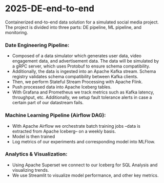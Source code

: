 # 2025-DE-end-to-end
Containerized end-to-end data solution for a simulated social media project. The project is divided into three parts: DE pipeline, ML pipeline, and monitoring.


### Date Engineering Pipeline:
- Composed of a data simulator which generates user data, video engagement data, and advertisement data. The data will be simulated by a gRPC server, which uses Protobuf to ensure schema compatibility.
- Additionally, the data is ingested into an Apache Kafka stream. Schema registry validates schema compatibility between Kafka clients.
- Then, we perform Stateful Stream Processing with Apache Flink.
- Push processed data into Apache Iceberg tables.
- With Grafana and Prometheus we track metrics such as Kafka latency, throughput, etc. Additionally, we setup fault tolerance alerts in case a certain part of our datastream fails.

### Machine Learning Pipeline (Airflow DAG):
- With Apache Airflow we orchestrate batch training jobs –data is extracted from Apache Iceberg– on a weekly basis.
- Model is then trained
- Log metrics of our experiments and corresponding model into MLFlow.

### Analytics & Visualization:
- Using Apache Superset we connect to our Iceberg for SQL Analysis and visualizing trends.
- We use Streamlit to visualize model performance, and other key metrics.
